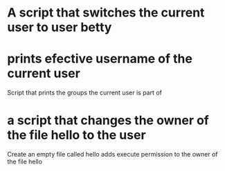 # A script that switches the current user to user betty
# prints efective username of the current user
Script that prints the groups the current user is part of
# a script that changes the owner of the file hello to the user
Create an empty file called hello
adds execute permission to the owner of the file hello
